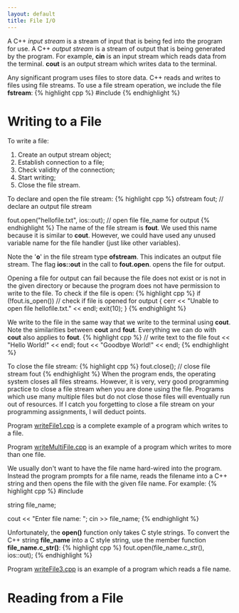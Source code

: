 ```yaml
---
layout: default
title: File I/O
---
```


A C++ *input stream* is a stream of input that is being fed
into the program for use.
A C++ *output stream* is a stream of output that is being generated 
by the program.
For example, **cin** is an input stream which reads data from the terminal.
**cout** is an output stream which writes data to the terminal.

Any significant program uses files to store data.
C++ reads and writes to files using file streams.
To use a file stream operation, we include the file **fstream**:
{% highlight cpp %}
#include <fstream>
{% endhighlight %}


# Writing to a File

To write a file:

1. Create an output stream object;
2. Establish connection to a file;
3. Check validity of the connection;
4. Start writing;
5. Close the file stream.

To declare and open the file stream:
{% highlight cpp %}
  ofstream fout;                           // declare an output file stream

  fout.open("hellofile.txt", ios::out);    // open file file_name for output
{% endhighlight %}
The name of the file stream is **fout**.
We used this name because it is similar to **cout**.
However, we could have used any unused variable name for the file handler 
(just like other variables).

Note the '**o**' in the file stream type **ofstream**.
This indicates an output file stream.
The flag **ios::out** in the call to **fout.open**.
opens the file for output.

Opening a file for output can fail because the file does not exist
or is not in the given directory or because the program does not
have permission to write to the file.
To check if the file is open:
{% highlight cpp %}
  if (!fout.is_open())                     // check if file is opened for output
    {
      cerr << "Unable to open file hellofile.txt." << endl;
      exit(10);
    }
{% endhighlight %}

We write to the file in the same way that we write to the terminal
using **cout**.
Note the similarities between **cout** and **fout**.  Everything we can do with
**cout** also applies to **fout**.
{% highlight cpp %}
  // write text to the file
  fout << "Hello World!" << endl;
  fout << "Goodbye World!" << endl;
{% endhighlight %}

To close the file stream:
{% highlight cpp %}
  fout.close();       // close file stream fout
{% endhighlight %}
When the program ends,
the operating system closes all files streams.
However, it is very, very good programming practice to close
a file stream when you are done using the file.
Programs which use many multiple files but do not close those files
will eventually run out of resources.
If I catch you forgetting to close a file stream 
on your programming assignments,
I will deduct points.

Program [writeFile1.cpp](../code/writeFile1) is a complete example 
of a program which writes to a file.

Program [writeMultiFile.cpp](../code/writeMultiFile) is an example
of a program which writes to more than one file.

We usually don't want to have the file name hard-wired into the program.
Instead the program prompts for a file name,
reads the filename into a C++ string 
and then opens the file with the given file name.
For example:
{% highlight cpp %}
#include <string>

string file_name;

cout << "Enter file name: ";
cin >> file_name;
{% endhighlight %}

Unfortunately, the **open()** function only takes C style strings.
To convert the C++ string **file_name** into a C style string, 
use the member function **file_name.c_str()**:
{% highlight cpp %}
fout.open(file_name.c_str(), ios::out);
{% endhighlight %}

Program [writeFile3.cpp](../../code/writeFile3) is an example
of a program which reads a file name.


# Reading from a File

